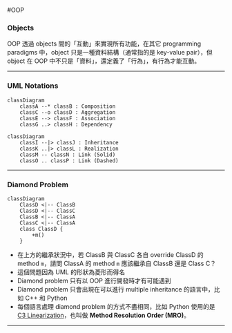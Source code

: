 #OOP 

### Objects

OOP 透過 objects 間的「互動」來實現所有功能，在其它 programming paradigms 中，object 只是一種資料結構（通常指的是 key-value pair），但 object 在 OOP 中不只是「資料」，還定義了「行為」，有行為才能互動。

---

### UML Notations

```mermaid
classDiagram
    classA --* classB : Composition
    classC --o classD : Aggregation
    classE --> classF : Association
    classG ..> classH : Dependency
```

```mermaid
classDiagram
    classI --|> classJ : Inheritance
    classK ..|> classL : Realization
    classM -- classN : Link (Solid)
    classO .. classP : Link (Dashed)
```

---

### Diamond Problem

```mermaid
classDiagram
    ClassD <|-- ClassB
    ClassD <|-- ClassC
    ClassB <|-- ClassA
    ClassC <|-- ClassA
    class ClassD {
        +m()
    }
```

- 在上方的繼承狀況中，若 ClassB 與 ClassC 各自 override ClassD 的 method `m`，請問 ClassA 的 method `m` 應該繼承自 ClassB 還是 Class C？
- 這個問題因為 UML 的形狀為菱形而得名
- Diamond problem 只有以 OOP 進行開發時才有可能遇到
- Diamond problem 只會出現在可以進行 multiple inheritance 的語言中，比如 C++ 和 Python
- 每個語言處理 diamond problem 的方式不盡相同，比如 Python 使用的是 [C3 Linearization](https://en.wikipedia.org/wiki/C3_linearization)，也叫做 **Method Resolution Order (MRO)**。

---
